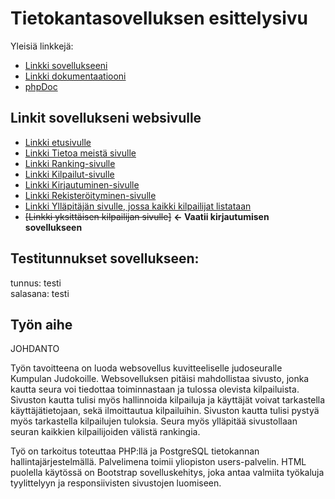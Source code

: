 # Tietokantasovelluksen esittelysivu

Yleisiä linkkejä:

* [Linkki sovellukseeni](http://laimikko.users.cs.helsinki.fi/KuJudo/)
* [Linkki dokumentaatiooni](https://github.com/laimikko1/Tsoha-Bootstrap/blob/master/doc/dokumentaatio.pdf)  
* [phpDoc](https://htmlpreview.github.io/?https://raw.githubusercontent.com/laimikko1/Tsoha-Bootstrap/master/phpdoc/index.html)

<h2>Linkit sovellukseni websivulle</h2>  
    
    
* [Linkki etusivulle](http://laimikko.users.cs.helsinki.fi/KuJudo/)
* [Linkki Tietoa meistä sivulle](http://laimikko.users.cs.helsinki.fi/KuJudo/esittely)
* [Linkki Ranking-sivulle](http://laimikko.users.cs.helsinki.fi/KuJudo/ranking)
* [Linkki Kilpailut-sivulle](http://laimikko.users.cs.helsinki.fi/KuJudo/kilpailut)
* [Linkki Kirjautuminen-sivulle](http://laimikko.users.cs.helsinki.fi/KuJudo/kirjautuminen)
* [Linkki Rekisteröityminen-sivulle](http://laimikko.users.cs.helsinki.fi/KuJudo/rekisteroityminen)
* [Linkki Ylläpitäjän sivulle, jossa kaikki kilpailijat listataan](http://laimikko.users.cs.helsinki.fi/KuJudo/yllapitajan_sivu)
* ~~[Linkki yksittäisen kilpailijan sivulle]~~ **<- Vaatii kirjautumisen sovellukseen**

## Testitunnukset sovellukseen:
tunnus: testi  
salasana: testi

  
## Työn aihe

JOHDANTO

Työn tavoitteena on luoda websovellus kuvitteeliselle judoseuralle Kumpulan Judokoille.
Websovelluksen pitäisi mahdollistaa sivusto, jonka kautta seura voi tiedottaa toiminnastaan ja tulossa olevista kilpailuista. Sivuston kautta tulisi myös hallinnoida kilpailuja ja käyttäjät voivat tarkastella käyttäjätietojaan, sekä ilmoittautua kilpailuihin. Sivuston kautta tulisi pystyä myös tarkastella kilpailujen tuloksia. Seura myös ylläpitää sivustollaan seuran kaikkien kilpailijoiden välistä rankingia.

Työ on tarkoitus toteuttaa PHP:llä ja PostgreSQL tietokannan hallintajärjestelmällä. Palvelimena toimii yliopiston users-palvelin. HTML puolella käytössä on Bootstrap sovelluskehitys, joka antaa valmiita työkaluja tyylittelyyn ja responsiivisten sivustojen luomiseen.



